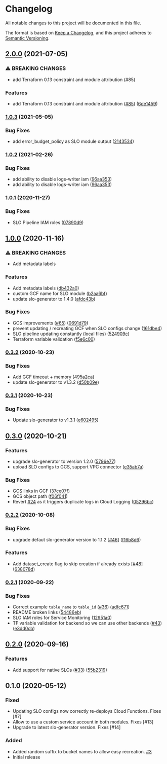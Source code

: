 # Changelog

All notable changes to this project will be documented in this file.

The format is based on
[Keep a Changelog](https://keepachangelog.com/en/1.0.0/),
and this project adheres to
[Semantic Versioning](https://semver.org/spec/v2.0.0.html).

## [2.0.0](https://www.github.com/terraform-google-modules/terraform-google-slo/compare/v1.0.3...v2.0.0) (2021-07-05)


### ⚠ BREAKING CHANGES

* add Terraform 0.13 constraint and module attribution (#85)

### Features

* add Terraform 0.13 constraint and module attribution ([#85](https://www.github.com/terraform-google-modules/terraform-google-slo/issues/85)) ([6de1459](https://www.github.com/terraform-google-modules/terraform-google-slo/commit/6de14595e8292ac2be1762f7f19e4709ddeb31f2))

### [1.0.3](https://www.github.com/terraform-google-modules/terraform-google-slo/compare/v1.0.2...v1.0.3) (2021-05-05)


### Bug Fixes

* add error_budget_policy as SLO module output ([2143534](https://www.github.com/terraform-google-modules/terraform-google-slo/commit/2143534a1aadeff73735446bc736310b91b2b945))

### [1.0.2](https://www.github.com/terraform-google-modules/terraform-google-slo/compare/v1.0.1...v1.0.2) (2021-02-26)


### Bug Fixes

* add ability to disable logs-writer iam ([96aa353](https://www.github.com/terraform-google-modules/terraform-google-slo/commit/96aa353b205e67e757f4a7e0c503f6ce07e5c93d))
* add ability to disable logs-writer iam ([96aa353](https://www.github.com/terraform-google-modules/terraform-google-slo/commit/96aa353b205e67e757f4a7e0c503f6ce07e5c93d))

### [1.0.1](https://www.github.com/terraform-google-modules/terraform-google-slo/compare/v1.0.0...v1.0.1) (2020-11-27)


### Bug Fixes

* SLO Pipeline IAM roles ([07890d9](https://www.github.com/terraform-google-modules/terraform-google-slo/commit/07890d9731212f3b436dc5f90b55c2e7a514af96))

## [1.0.0](https://www.github.com/terraform-google-modules/terraform-google-slo/compare/v0.3.2...v1.0.0) (2020-11-16)


### ⚠ BREAKING CHANGES

* Add metadata labels

### Features

* Add metadata labels ([db432a0](https://www.github.com/terraform-google-modules/terraform-google-slo/commit/db432a0339e8957f687b70d356c29c6eb3e42d61))
* custom GCF name for SLO module ([b2aa6bf](https://www.github.com/terraform-google-modules/terraform-google-slo/commit/b2aa6bf4bd5227765d37ac2b2a3b3e0a93391196))
* update slo-generator to 1.4.0 ([afdc43b](https://www.github.com/terraform-google-modules/terraform-google-slo/commit/afdc43b269fba7ac681ace7bec9b349c3e90c0b3))


### Bug Fixes

* GCS improvements ([#65](https://www.github.com/terraform-google-modules/terraform-google-slo/issues/65)) ([0691d79](https://www.github.com/terraform-google-modules/terraform-google-slo/commit/0691d7950b9ff3fca49f748c33b10acde32fb208))
* prevent updating / recreating GCF when SLO configs change ([161dbe4](https://www.github.com/terraform-google-modules/terraform-google-slo/commit/161dbe4fe7079214bec7543a670df6859567b636))
* SLO pipeline updating constantly (local files) ([524909c](https://www.github.com/terraform-google-modules/terraform-google-slo/commit/524909c7b7876e3be5fe836ce306159872d6b14b))
* Terraform variable validation ([f5e6c00](https://www.github.com/terraform-google-modules/terraform-google-slo/commit/f5e6c003527fe80fdbcb0cabfba07e9601e65f2b))

### [0.3.2](https://www.github.com/terraform-google-modules/terraform-google-slo/compare/v0.3.1...v0.3.2) (2020-10-23)


### Bug Fixes

* Add GCF timeout + memory ([495a2ca](https://www.github.com/terraform-google-modules/terraform-google-slo/commit/495a2ca9200aaa095b3a89cff182619c31163d96))
* update slo-generator to v1.3.2 ([d50b09e](https://www.github.com/terraform-google-modules/terraform-google-slo/commit/d50b09e9119749c7fa06ab36516c7fd0573343f0))

### [0.3.1](https://www.github.com/terraform-google-modules/terraform-google-slo/compare/v0.3.0...v0.3.1) (2020-10-23)


### Bug Fixes

* Update slo-generator to v1.3.1 ([e602495](https://www.github.com/terraform-google-modules/terraform-google-slo/commit/e6024958ed629598b809f575b86e73c0d7654143))

## [0.3.0](https://www.github.com/terraform-google-modules/terraform-google-slo/compare/v0.2.2...v0.3.0) (2020-10-21)


### Features

* upgrade slo-generator to version 1.2.0 ([5796e77](https://www.github.com/terraform-google-modules/terraform-google-slo/commit/5796e7799d2057db0befa990d0aa8ce16e8107f5))
* upload SLO configs to GCS, support VPC connector ([e35ab7a](https://www.github.com/terraform-google-modules/terraform-google-slo/commit/e35ab7af17ec67521a9a2ce77b0e33941aa9e90e))


### Bug Fixes

* GCS links in GCF ([37ce07f](https://www.github.com/terraform-google-modules/terraform-google-slo/commit/37ce07ff846f81563e6a4f8d5df672e9ceed804c))
* GCS object path ([f06f041](https://www.github.com/terraform-google-modules/terraform-google-slo/commit/f06f041ba5b076d5d6b99ca682bd8078e5637d86))
* Revert [#24](https://www.github.com/terraform-google-modules/terraform-google-slo/issues/24) as it triggers duplicate logs in Cloud Logging ([05296bc](https://www.github.com/terraform-google-modules/terraform-google-slo/commit/05296bcb181d0f6fc2e28d8438b76d0aab01bc57))

### [0.2.2](https://www.github.com/terraform-google-modules/terraform-google-slo/compare/v0.2.1...v0.2.2) (2020-10-08)


### Bug Fixes

* upgrade defaut slo-generator version to 1.1.2 [[#46](https://www.github.com/terraform-google-modules/terraform-google-slo/issues/46)] ([f16b8d6](https://www.github.com/terraform-google-modules/terraform-google-slo/commit/f16b8d6b9611c14636dffa1e20efb19f79e2932b))

### Features
* Add dataset_create flag to skip creation if already exists [[#48](https://github.com/terraform-google-modules/terraform-google-slo/pull/48)] ([638078d](https://github.com/terraform-google-modules/terraform-google-slo/commit/638078df81cd78f404994ab51db21a6920f11940))

### [0.2.1](https://www.github.com/terraform-google-modules/terraform-google-slo/compare/v0.2.0...v0.2.1) (2020-09-22)


### Bug Fixes

* Correct example `table_name` to `table_id` ([#36](https://www.github.com/terraform-google-modules/terraform-google-slo/issues/36)) ([adfc671](https://www.github.com/terraform-google-modules/terraform-google-slo/commit/adfc6714f830b581c529723895e9242f197e26ef))
* README broken links ([54486eb](https://www.github.com/terraform-google-modules/terraform-google-slo/commit/54486ebfa95f1b410b8eeca0e5ed45f8b2382364))
* SLO IAM roles for Service Monitoring ([12951a0](https://www.github.com/terraform-google-modules/terraform-google-slo/commit/12951a01282817366dd3f77d6f83fbf3689cf4ec))
* TF variable validation for backend so we can use other backends ([#43](https://www.github.com/terraform-google-modules/terraform-google-slo/issues/43)) ([e3dd0cb](https://www.github.com/terraform-google-modules/terraform-google-slo/commit/e3dd0cb72150e1d6ba14881e247f0a909af2b5bd))

## [0.2.0](https://www.github.com/terraform-google-modules/terraform-google-slo/compare/v0.1.0...v0.2.0) (2020-09-16)


### Features

* Add support for native SLOs ([#33](https://www.github.com/terraform-google-modules/terraform-google-slo/issues/33)) ([55b2319](https://www.github.com/terraform-google-modules/terraform-google-slo/commit/55b23194494273ddb968ed1a39d5e32894b14a85))


## 0.1.0 (2020-05-12)

### Fixed

* Updating SLO configs now correctly re-deploys Cloud Functions. Fixes [#7]
* Allow to use a custom service account in both modules. Fixes [#13]
* Upgrade to latest slo-generator version. Fixes [#14]

### Added

* Added random suffix to bucket names to allow easy recreation. [#3]
* Initial release

[unreleased]: https://github.com/terraform-google-modules/terraform-google-slo/compare/v0.1.0...HEAD

[0.1.0]: https://github.com/terraform-google-modules/terraform-google-slo/releases/tag/v0.1.0

[#3]: https://github.com/terraform-google-modules/terraform-google-slo/pull/3
